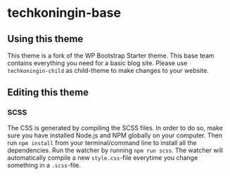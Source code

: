 # techkoningin-base
## Using this theme
This theme is a fork of the WP Bootstrap Starter theme. This base team contains everything you need for a basic blog site.
Please use `techkoningin-child` as child-theme to make changes to your website.

## Editing this theme
### SCSS
The CSS is generated by compiling the SCSS files. 
In order to do so, make sure you have installed Node.js and NPM globally on your computer. Then run `npm install` from your terminal/command line to install all the dependencies. Run the watcher by running `npm run scss`. The watcher will automatically compile a new `style.css`-file everytime you change something in a `.scss`-file.
